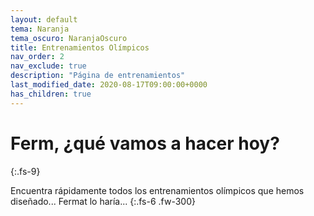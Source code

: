 ```yaml
---
layout: default
tema: Naranja
tema_oscuro: NaranjaOscuro
title: Entrenamientos Olímpicos
nav_order: 2
nav_exclude: true
description: "Página de entrenamientos"
last_modified_date: 2020-08-17T09:00:00+0000
has_children: true
---
```


# Ferm, ¿qué vamos a hacer <span class="deg-sitio deg-sitio-texto">hoy</span>?
{:.fs-9}

Encuentra rápidamente todos los entrenamientos <span class="deg-sitio deg-sitio-texto">olímpicos</span> que hemos diseñado... Fermat lo haría...
{:.fs-6 .fw-300}
